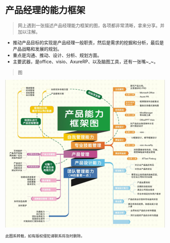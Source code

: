# 产品经理的能力框架
> 网上遇到一张描述产品经理能力框架的图，各项都非常清晰，拿来分享。并加以注解。
- 推动产品目标的实现是产品经理一般职责，然后是需求的挖掘和分析，最后是产品战略和发展的规划。
- 重点是沟通、推动、设计、分析、规划方面。
- 主要武器，是office、visio、AxureRP、以及脑图工具，还有一张嘴~_~。

> 图

![能力框架](img/product_manager_ability.jpg)

`此图系转载，如有版权侵犯请联系将及时删除。`